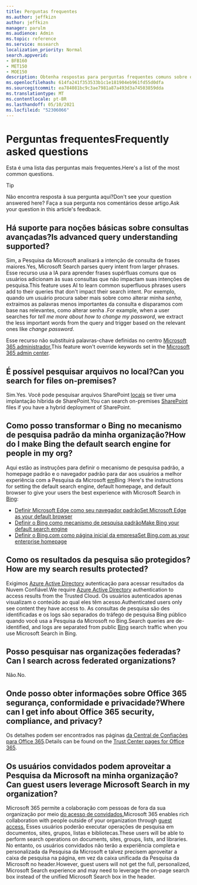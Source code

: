 ```yaml
---
title: Perguntas frequentes
ms.author: jeffkizn
author: jeffkizn
manager: parulm
ms.audience: Admin
ms.topic: reference
ms.service: mssearch
localization_priority: Normal
search.appverid:
- BFB160
- MET150
- MOE150
description: Obtenha respostas para perguntas frequentes comuns sobre o Enterprise Search e a Pesquisa da Microsoft
ms.openlocfilehash: 614fa241f353533b1c1e181904eb961fd55d0dfa
ms.sourcegitcommit: ea784081bc9c3ae7981a87a493d3a74503859dda
ms.translationtype: MT
ms.contentlocale: pt-BR
ms.lasthandoff: 05/10/2021
ms.locfileid: "52306066"
---
```

<!-- markdownlint-disable no-trailing-punctuation -->
# <a name="frequently-asked-questions"></a><span data-ttu-id="344a4-103">Perguntas frequentes</span><span class="sxs-lookup"><span data-stu-id="344a4-103">Frequently asked questions</span></span>

<span data-ttu-id="344a4-104">Esta é uma lista das perguntas mais frequentes.</span><span class="sxs-lookup"><span data-stu-id="344a4-104">Here's a list of the most common questions.</span></span>

> [!TIP]
> <span data-ttu-id="344a4-105">Não encontra resposta à sua pergunta aqui?</span><span class="sxs-lookup"><span data-stu-id="344a4-105">Don't see your question answered here?</span></span> <span data-ttu-id="344a4-106">Faça a sua pergunta nos comentários desse artigo.</span><span class="sxs-lookup"><span data-stu-id="344a4-106">Ask your question in this article's feedback.</span></span>

## <a name="is-advanced-query-understanding-supported"></a><span data-ttu-id="344a4-107">Há suporte para noções básicas sobre consultas avançadas?</span><span class="sxs-lookup"><span data-stu-id="344a4-107">Is advanced query understanding supported?</span></span>

<span data-ttu-id="344a4-108">Sim, a Pesquisa da Microsoft analisará a intenção de consulta de frases maiores.</span><span class="sxs-lookup"><span data-stu-id="344a4-108">Yes, Microsoft Search parses query intent from larger phrases.</span></span> <span data-ttu-id="344a4-109">Esse recurso usa a IA para aprender frases supérfluas comuns que os usuários adicionam às suas consultas que não impactam suas intenções de pesquisa.</span><span class="sxs-lookup"><span data-stu-id="344a4-109">This feature uses AI to learn common superfluous phrases users add to their queries that don't impact their search intent.</span></span> <span data-ttu-id="344a4-110">Por exemplo, quando um usuário procura saber mais sobre como alterar minha *senha,* extraimos as palavras menos importantes da consulta e disparamos com base nas relevantes, como alterar senha *.*</span><span class="sxs-lookup"><span data-stu-id="344a4-110">For example, when a user searches for *tell me more about how to change my password*, we extract the less important words from the query and trigger based on the relevant ones like *change password*.</span></span>
  
<span data-ttu-id="344a4-111">Esse recurso não substituirá palavras-chave definidas no centro [Microsoft 365 administrador.](https://admin.microsoft.com)</span><span class="sxs-lookup"><span data-stu-id="344a4-111">This feature won't override keywords set in the [Microsoft 365 admin center](https://admin.microsoft.com).</span></span>
  
## <a name="can-you-search-for-files-on-premises"></a><span data-ttu-id="344a4-112">É possível pesquisar arquivos no local?</span><span class="sxs-lookup"><span data-stu-id="344a4-112">Can you search for files on-premises?</span></span>

<span data-ttu-id="344a4-113">Sim.</span><span class="sxs-lookup"><span data-stu-id="344a4-113">Yes.</span></span> <span data-ttu-id="344a4-114">Você pode pesquisar arquivos SharePoint [locais](http://sharepoint.com/) se tiver uma implantação híbrida de SharePoint.</span><span class="sxs-lookup"><span data-stu-id="344a4-114">You can search on-premises [SharePoint](http://sharepoint.com/) files if you have a hybrid deployment of SharePoint.</span></span>
  
## <a name="how-do-i-make-bing-the-default-search-engine-for-people-in-my-org"></a><span data-ttu-id="344a4-115">Como posso transformar o Bing no mecanismo de pesquisa padrão da minha organização?</span><span class="sxs-lookup"><span data-stu-id="344a4-115">How do I make Bing the default search engine for people in my org?</span></span>

<span data-ttu-id="344a4-116">Aqui estão as instruções para definir o mecanismo de pesquisa padrão, a homepage padrão e o navegador padrão para dar aos usuários a melhor experiência com a Pesquisa da Microsoft [em](https://Bing.com)Bing :</span><span class="sxs-lookup"><span data-stu-id="344a4-116">Here's the instructions for setting the default search engine, default homepage, and default browser to give your users the best experience with Microsoft Search in [Bing](https://Bing.com):</span></span>

- [<span data-ttu-id="344a4-117">Definir Microsoft Edge como seu navegador padrão</span><span class="sxs-lookup"><span data-stu-id="344a4-117">Set Microsoft Edge as your default browser</span></span>](/deployedge/edge-default-browser)
- [<span data-ttu-id="344a4-118">Definir o Bing como mecanismo de pesquisa padrão</span><span class="sxs-lookup"><span data-stu-id="344a4-118">Make Bing your default search engine</span></span>](set-default-search-engine.md)
- [<span data-ttu-id="344a4-119">Definir o Bing.com como página inicial da empresa</span><span class="sxs-lookup"><span data-stu-id="344a4-119">Set Bing.com as your enterprise homepage</span></span>](set-default-homepage.md)

## <a name="how-are-my-search-results-protected"></a><span data-ttu-id="344a4-120">Como os resultados da pesquisa são protegidos?</span><span class="sxs-lookup"><span data-stu-id="344a4-120">How are my search results protected?</span></span>

<span data-ttu-id="344a4-121">Exigimos [Azure Active Directory](/azure/active-directory/) autenticação para acessar resultados da Nuvem Confiável.</span><span class="sxs-lookup"><span data-stu-id="344a4-121">We require [Azure Active Directory](/azure/active-directory/) authentication to access results from the Trusted Cloud.</span></span> <span data-ttu-id="344a4-122">Os usuários autenticados apenas visualizam o conteúdo ao qual eles têm acesso.</span><span class="sxs-lookup"><span data-stu-id="344a4-122">Authenticated users only see content they have access to.</span></span> <span data-ttu-id="344a4-123">As consultas de pesquisa são des identificadas [](https://Bing.com) e os logs são separados do tráfego de pesquisa Bing público quando você usa a Pesquisa da Microsoft no Bing.</span><span class="sxs-lookup"><span data-stu-id="344a4-123">Search queries are de-identified, and logs are separated from public [Bing](https://Bing.com) search traffic when you use Microsoft Search in Bing.</span></span>

## <a name="can-i-search-across-federated-organizations"></a><span data-ttu-id="344a4-124">Posso pesquisar nas organizações federadas?</span><span class="sxs-lookup"><span data-stu-id="344a4-124">Can I search across federated organizations?</span></span>

<span data-ttu-id="344a4-125">Não.</span><span class="sxs-lookup"><span data-stu-id="344a4-125">No.</span></span>

## <a name="where-can-i-get-info-about-office-365-security-compliance-and-privacy"></a><span data-ttu-id="344a4-126">Onde posso obter informações sobre Office 365 segurança, conformidade e privacidade?</span><span class="sxs-lookup"><span data-stu-id="344a4-126">Where can I get info about Office 365 security, compliance, and privacy?</span></span>

<span data-ttu-id="344a4-127">Os detalhes podem ser encontrados nas páginas [da Central de Confiações para Office 365](https://www.microsoft.com/TrustCenter/CloudServices/office365/default.aspx).</span><span class="sxs-lookup"><span data-stu-id="344a4-127">Details can be found on the [Trust Center pages for Office 365](https://www.microsoft.com/TrustCenter/CloudServices/office365/default.aspx).</span></span>

## <a name="can-guest-users-leverage-microsoft-search-in-my-organization"></a><span data-ttu-id="344a4-128">Os usuários convidados podem aproveitar a Pesquisa da Microsoft na minha organização?</span><span class="sxs-lookup"><span data-stu-id="344a4-128">Can guest users leverage Microsoft Search in my organization?</span></span>

<span data-ttu-id="344a4-129">Microsoft 365 permite a colaboração com pessoas de fora da sua organização por meio [do acesso de convidados.](/microsoft-365/solutions/collaborate-with-people-outside-your-organization)</span><span class="sxs-lookup"><span data-stu-id="344a4-129">Microsoft 365 enables rich collaboration with people outside of your organization through [guest access.](/microsoft-365/solutions/collaborate-with-people-outside-your-organization)</span></span> <span data-ttu-id="344a4-130">Esses usuários poderão executar operações de pesquisa em documentos, sites, grupos, listas e bibliotecas.</span><span class="sxs-lookup"><span data-stu-id="344a4-130">These users will be able to perform search operations on documents, sites, groups, lists, and libraries.</span></span> <span data-ttu-id="344a4-131">No entanto, os usuários convidados não terão a experiência completa e personalizada da Pesquisa da Microsoft e talvez precisem aproveitar a caixa de pesquisa na página, em vez da caixa unificada da Pesquisa da Microsoft no header.</span><span class="sxs-lookup"><span data-stu-id="344a4-131">However, guest users will not get the full, personalized, Microsoft Search experience and may need to leverage the on-page search box instead of the unified Microsoft Search box in the header.</span></span>